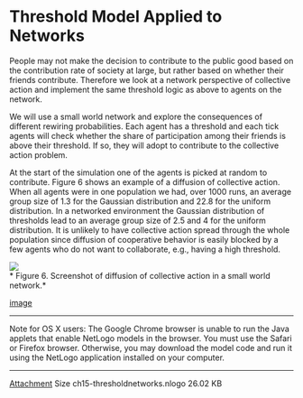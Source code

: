 # Threshold Model Applied to Networks
People may not make the decision to contribute to the public good based on the contribution rate of society at large, but rather based on whether their friends contribute. Therefore we look at a network perspective of collective action and implement the same threshold logic as above to agents on the network.

We will use a small world network and explore the consequences of different rewiring probabilities. Each agent has a threshold and each tick agents will check whether the share of participation among their friends is above their threshold. If so, they will adopt to contribute to the collective action problem.

At the start of the simulation one of the agents is picked at random to contribute. Figure 6 shows an example of a diffusion of collective action. When all agents were in one population we had, over 1000 runs, an average group size of 1.3 for the Gaussian distribution and 22.8 for the uniform distribution. In a networked environment the Gaussian distribution of thresholds lead to an average group size of 2.5 and 4 for the uniform distribution. It is unlikely to have collective action spread through the whole population since diffusion of cooperative behavior is easily blocked by a few agents who do not want to collaborate, e.g., having a high threshold.

![](https://raw.githubusercontent.com/comses/intro-to-abm/master/assets/images/Ch_15_Fig_6.png)<br>*
Figure 6. Screenshot of diffusion of collective action in a small world network.*

[image](https://www.openabm.org/book/33102/153-threshold-model-applied-networks)
___
Note for OS X users: The Google Chrome browser is unable to run the Java applets that enable NetLogo models in the browser. You must use the Safari or Firefox browser. Otherwise, you may download the model code and run it using the NetLogo application installed on your computer.
___
[Attachment](https://www.openabm.org/files/books/3443/ch15-thresholdnetworks.nlogo)	Size
 ch15-thresholdnetworks.nlogo	26.02 KB
